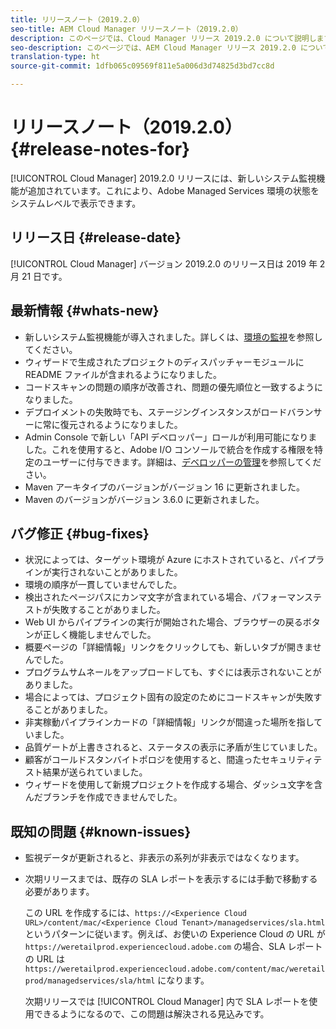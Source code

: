```yaml
---
title: リリースノート（2019.2.0）
seo-title: AEM Cloud Manager リリースノート（2019.2.0）
description: このページでは、Cloud Manager リリース 2019.2.0 について説明します。
seo-description: このページでは、AEM Cloud Manager リリース 2019.2.0 について説明します。
translation-type: ht
source-git-commit: 1dfb065c09569f811e5a006d3d74825d3bd7cc8d

---
```



# リリースノート（2019.2.0） {#release-notes-for}

[!UICONTROL Cloud Manager] 2019.2.0 リリースには、新しいシステム監視機能が追加されています。これにより、Adobe Managed Services 環境の状態をシステムレベルで表示できます。


## リリース日 {#release-date}

[!UICONTROL Cloud Manager] バージョン 2019.2.0 のリリース日は 2019 年 2 月 21 日です。

## 最新情報 {#whats-new}

* 新しいシステム監視機能が導入されました。詳しくは、[環境の監視](monitor-your-environments.md)を参照してください。
* ウィザードで生成されたプロジェクトのディスパッチャーモジュールに README ファイルが含まれるようになりました。
* コードスキャンの問題の順序が改善され、問題の優先順位と一致するようになりました。
* デプロイメントの失敗時でも、ステージングインスタンスがロードバランサーに常に復元されるようになりました。
* Admin Console で新しい「API デベロッパー」ロールが利用可能になりました。これを使用すると、Adobe I/O コンソールで統合を作成する権限を特定のユーザーに付与できます。詳細は、[デベロッパーの管理](https://www.adobe.com/go/aac_api_prod_learn_jp)を参照してください。
* Maven アーキタイプのバージョンがバージョン 16 に更新されました。
* Maven のバージョンがバージョン 3.6.0 に更新されました。

## バグ修正 {#bug-fixes}

* 状況によっては、ターゲット環境が Azure にホストされていると、パイプラインが実行されないことがありました。
* 環境の順序が一貫していませんでした。
* 検出されたページパスにカンマ文字が含まれている場合、パフォーマンステストが失敗することがありました。
* Web UI からパイプラインの実行が開始された場合、ブラウザーの戻るボタンが正しく機能しませんでした。
* 概要ページの「詳細情報」リンクをクリックしても、新しいタブが開きませんでした。
* プログラムサムネールをアップロードしても、すぐには表示されないことがありました。
* 場合によっては、プロジェクト固有の設定のためにコードスキャンが失敗することがありました。
* 非実稼動パイプラインカードの「詳細情報」リンクが間違った場所を指していました。
* 品質ゲートが上書きされると、ステータスの表示に矛盾が生じていました。
* 顧客がコールドスタンバイトポロジを使用すると、間違ったセキュリティテスト結果が送られていました。
* ウィザードを使用して新規プロジェクトを作成する場合、ダッシュ文字を含んだブランチを作成できませんでした。

## 既知の問題 {#known-issues}

* 監視データが更新されると、非表示の系列が非表示ではなくなります。
* 次期リリースまでは、既存の SLA レポートを表示するには手動で移動する必要があります。

   この URL を作成するには、`https://<Experience Cloud URL>/content/mac/<Experience Cloud Tenant>/managedservices/sla.html` というパターンに従います。例えば、お使いの Experience Cloud の URL が `https://weretailprod.experiencecloud.adobe.com` の場合、SLA レポートの URL は `https://weretailprod.experiencecloud.adobe.com/content/mac/weretailprod/managedservices/sla/html` になります。

   次期リリースでは [!UICONTROL Cloud Manager] 内で SLA レポートを使用できるようになるので、この問題は解決される見込みです。
